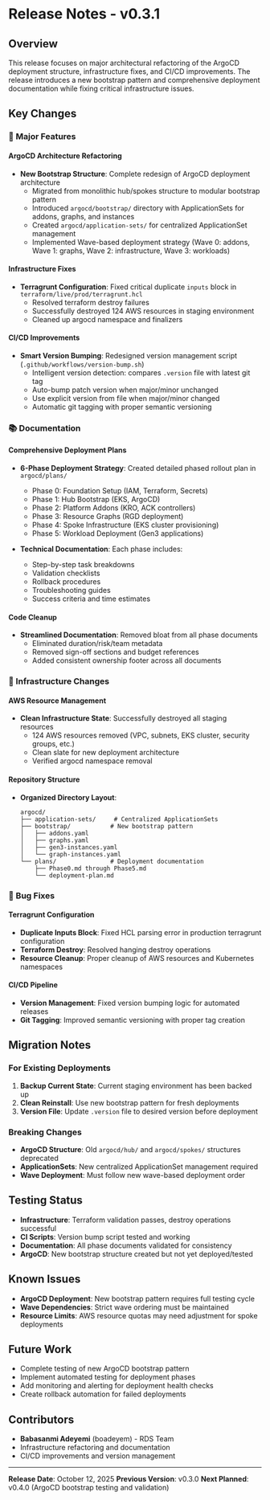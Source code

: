 # Release Notes - v0.3.1

## Overview
This release focuses on major architectural refactoring of the ArgoCD deployment structure, infrastructure fixes, and CI/CD improvements. The release introduces a new bootstrap pattern and comprehensive deployment documentation while fixing critical infrastructure issues.

## Key Changes

### 🚀 Major Features

#### ArgoCD Architecture Refactoring
- **New Bootstrap Structure**: Complete redesign of ArgoCD deployment architecture
  - Migrated from monolithic hub/spokes structure to modular bootstrap pattern
  - Introduced `argocd/bootstrap/` directory with ApplicationSets for addons, graphs, and instances
  - Created `argocd/application-sets/` for centralized ApplicationSet management
  - Implemented Wave-based deployment strategy (Wave 0: addons, Wave 1: graphs, Wave 2: infrastructure, Wave 3: workloads)

#### Infrastructure Fixes
- **Terragrunt Configuration**: Fixed critical duplicate `inputs` block in `terraform/live/prod/terragrunt.hcl`
  - Resolved terraform destroy failures
  - Successfully destroyed 124 AWS resources in staging environment
  - Cleaned up argocd namespace and finalizers

#### CI/CD Improvements
- **Smart Version Bumping**: Redesigned version management script (`.github/workflows/version-bump.sh`)
  - Intelligent version detection: compares `.version` file with latest git tag
  - Auto-bump patch version when major/minor unchanged
  - Use explicit version from file when major/minor changed
  - Automatic git tagging with proper semantic versioning

### 📚 Documentation

#### Comprehensive Deployment Plans
- **6-Phase Deployment Strategy**: Created detailed phased rollout plan in `argocd/plans/`
  - Phase 0: Foundation Setup (IAM, Terraform, Secrets)
  - Phase 1: Hub Bootstrap (EKS, ArgoCD)
  - Phase 2: Platform Addons (KRO, ACK controllers)
  - Phase 3: Resource Graphs (RGD deployment)
  - Phase 4: Spoke Infrastructure (EKS cluster provisioning)
  - Phase 5: Workload Deployment (Gen3 applications)

- **Technical Documentation**: Each phase includes:
  - Step-by-step task breakdowns
  - Validation checklists
  - Rollback procedures
  - Troubleshooting guides
  - Success criteria and time estimates

#### Code Cleanup
- **Streamlined Documentation**: Removed bloat from all phase documents
  - Eliminated duration/risk/team metadata
  - Removed sign-off sections and budget references
  - Added consistent ownership footer across all documents

### 🔧 Infrastructure Changes

#### AWS Resource Management
- **Clean Infrastructure State**: Successfully destroyed all staging resources
  - 124 AWS resources removed (VPC, subnets, EKS cluster, security groups, etc.)
  - Clean slate for new deployment architecture
  - Verified argocd namespace removal

#### Repository Structure
- **Organized Directory Layout**:
  ```
  argocd/
  ├── application-sets/     # Centralized ApplicationSets
  ├── bootstrap/           # New bootstrap pattern
  │   ├── addons.yaml
  │   ├── graphs.yaml
  │   ├── gen3-instances.yaml
  │   └── graph-instances.yaml
  └── plans/               # Deployment documentation
      ├── Phase0.md through Phase5.md
      └── deployment-plan.md
  ```

### 🐛 Bug Fixes

#### Terragrunt Configuration
- **Duplicate Inputs Block**: Fixed HCL parsing error in production terragrunt configuration
- **Terraform Destroy**: Resolved hanging destroy operations
- **Resource Cleanup**: Proper cleanup of AWS resources and Kubernetes namespaces

#### CI/CD Pipeline
- **Version Management**: Fixed version bumping logic for automated releases
- **Git Tagging**: Improved semantic versioning with proper tag creation

## Migration Notes

### For Existing Deployments
1. **Backup Current State**: Current staging environment has been backed up
2. **Clean Reinstall**: Use new bootstrap pattern for fresh deployments
3. **Version File**: Update `.version` file to desired version before deployment

### Breaking Changes
- **ArgoCD Structure**: Old `argocd/hub/` and `argocd/spokes/` structures deprecated
- **ApplicationSets**: New centralized ApplicationSet management required
- **Wave Deployment**: Must follow new wave-based deployment order

## Testing Status
- **Infrastructure**: Terraform validation passes, destroy operations successful
- **CI Scripts**: Version bump script tested and working
- **Documentation**: All phase documents validated for consistency
- **ArgoCD**: New bootstrap structure created but not yet deployed/tested

## Known Issues
- **ArgoCD Deployment**: New bootstrap pattern requires full testing cycle
- **Wave Dependencies**: Strict wave ordering must be maintained
- **Resource Limits**: AWS resource quotas may need adjustment for spoke deployments

## Future Work
- Complete testing of new ArgoCD bootstrap pattern
- Implement automated testing for deployment phases
- Add monitoring and alerting for deployment health checks
- Create rollback automation for failed deployments

## Contributors
- **Babasanmi Adeyemi** (boadeyem) - RDS Team
- Infrastructure refactoring and documentation
- CI/CD improvements and version management

---

**Release Date**: October 12, 2025
**Previous Version**: v0.3.0
**Next Planned**: v0.4.0 (ArgoCD bootstrap testing and validation)
